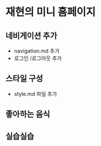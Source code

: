 # 재현의 미니 홈페이지

## 네비게이션 추가

- navigation.md 추가
- 로그인 /로그아웃 추가

## 스타일 구성

- style.md 파일 추가

## 좋아하는 음식

## 실습실습
